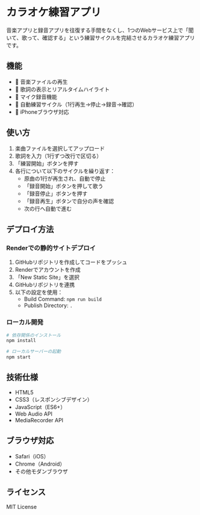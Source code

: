 # カラオケ練習アプリ

音楽アプリと録音アプリを往復する手間をなくし、1つのWebサービス上で「聞いて、歌って、確認する」という練習サイクルを完結させるカラオケ練習アプリです。

## 機能

- 🎵 音楽ファイルの再生
- 📝 歌詞の表示とリアルタイムハイライト
- 🎤 マイク録音機能
- 🔄 自動練習サイクル（1行再生→停止→録音→確認）
- 📱 iPhoneブラウザ対応

## 使い方

1. 楽曲ファイルを選択してアップロード
2. 歌詞を入力（1行ずつ改行で区切る）
3. 「練習開始」ボタンを押す
4. 各行について以下のサイクルを繰り返す：
   - 原曲の1行が再生され、自動で停止
   - 「録音開始」ボタンを押して歌う
   - 「録音停止」ボタンを押す
   - 「録音再生」ボタンで自分の声を確認
   - 次の行へ自動で進む

## デプロイ方法

### Renderでの静的サイトデプロイ

1. GitHubリポジトリを作成してコードをプッシュ
2. Renderでアカウントを作成
3. 「New Static Site」を選択
4. GitHubリポジトリを連携
5. 以下の設定を使用：
   - Build Command: `npm run build`
   - Publish Directory: `.`

### ローカル開発

```bash
# 依存関係のインストール
npm install

# ローカルサーバーの起動
npm start
```

## 技術仕様

- HTML5
- CSS3（レスポンシブデザイン）
- JavaScript（ES6+）
- Web Audio API
- MediaRecorder API

## ブラウザ対応

- Safari（iOS）
- Chrome（Android）
- その他モダンブラウザ

## ライセンス

MIT License